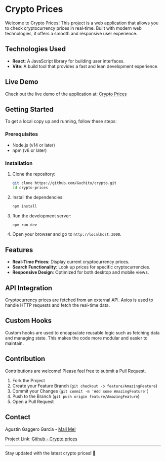 # Crypto Prices

Welcome to Crypto Prices! This project is a web application that allows you to check cryptocurrency prices in real-time. Built with modern web technologies, it offers a smooth and responsive user experience.

## Technologies Used

- **React**: A JavaScript library for building user interfaces.
- **Vite**: A build tool that provides a fast and lean development experience.

## Live Demo

Check out the live demo of the application at: [Crypto Prices](https://cryptocurrencies-compare.netlify.app/)

## Getting Started

To get a local copy up and running, follow these steps:

### Prerequisites

- Node.js (v14 or later)
- npm (v6 or later)

### Installation

1. Clone the repository:
    ```sh
    git clone https://github.com/Guchito/crypto.git
    cd crypto-prices
    ```

2. Install the dependencies:
    ```sh
    npm install
    ```

3. Run the development server:
    ```sh
    npm run dev
    ```

4. Open your browser and go to `http://localhost:3000`.

## Features

- **Real-Time Prices**: Display current cryptocurrency prices.
- **Search Functionality**: Look up prices for specific cryptocurrencies.
- **Responsive Design**: Optimized for both desktop and mobile views.


## API Integration

Cryptocurrency prices are fetched from an external API. Axios is used to handle HTTP requests and fetch the real-time data.

## Custom Hooks

Custom hooks are used to encapsulate reusable logic such as fetching data and managing state. This makes the code more modular and easier to maintain.

## Contribution

Contributions are welcome! Please feel free to submit a Pull Request.

1. Fork the Project
2. Create your Feature Branch (`git checkout -b feature/AmazingFeature`)
3. Commit your Changes (`git commit -m 'Add some AmazingFeature'`)
4. Push to the Branch (`git push origin feature/AmazingFeature`)
5. Open a Pull Request


## Contact

Agustin Gaggero Garcia - [Mail Me!](mailto:a_gaggero@hotmail.com)

Project Link: [Github - Crypto prices](https://github.com/Guchito/crypto)

---

Stay updated with the latest crypto prices! 🚀
